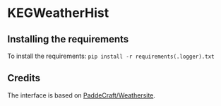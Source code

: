 # KEGWeatherHist

## Installing the requirements

To install the requirements:
`pip install -r requirements(.logger).txt`

## Credits

The interface is based on [PaddeCraft/Weathersite](https://github.com/PaddeCraft/Weathersite).